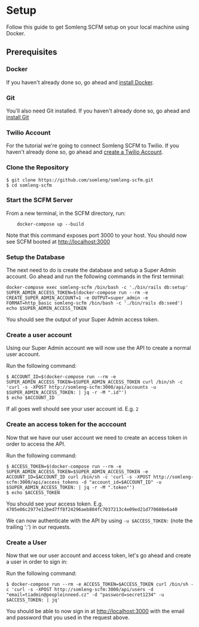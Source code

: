 # Setup

Follow this guide to get Somleng SCFM setup on your local machine using Docker.

## Prerequisites

### Docker

If you haven't already done so, go ahead and [install Docker](https://docs.docker.com/engine/installation/).

### Git

You'll also need Git installed. If you haven't already done so, go ahead and [install Git](https://git-scm.com/book/en/v1/Getting-Started-Installing-Git)

### Twilio Account

For the tutorial we're going to connect Somleng SCFM to Twilio. If you haven't already done so, go ahead and [create a Twilio Account](https://www.twilio.com/).

### Clone the Repository

    $ git clone https://github.com/somleng/somleng-scfm.git
    $ cd somleng-scfm

### Start the SCFM Server

From a new terminal, in the SCFM directory, run:

        docker-compose up --build

Note that this command exposes port 3000 to your host. You should now see SCFM booted at <http://localhost:3000>

### Setup the Database

The next need to do is create the database and setup a Super Admin account. Go ahead and run the following commands in the first terminal:

    docker-compose exec somleng-scfm /bin/bash -c './bin/rails db:setup'
    SUPER_ADMIN_ACCESS_TOKEN=$(docker-compose run --rm -e CREATE_SUPER_ADMIN_ACCOUNT=1 -e OUTPUT=super_admin -e FORMAT=http_basic somleng-scfm /bin/bash -c './bin/rails db:seed')
    echo $SUPER_ADMIN_ACCESS_TOKEN

You should see the output of your Super Admin access token.

### Create a user account

Using our Super Admin account we will now use the API to create a normal user account.

Run the following command:

    $ ACCOUNT_ID=$(docker-compose run --rm -e SUPER_ADMIN_ACCESS_TOKEN=$SUPER_ADMIN_ACCESS_TOKEN curl /bin/sh -c 'curl -s -XPOST http://somleng-scfm:3000/api/accounts -u $SUPER_ADMIN_ACCESS_TOKEN: | jq -r -M ".id"')
    $ echo $ACCOUNT_ID

If all goes well should see your user account id. E.g. `2`

### Create an access token for the acccount

Now that we have our user account we need to create an access token in order to access the API.

Run the following command:

    $ ACCESS_TOKEN=$(docker-compose run --rm -e SUPER_ADMIN_ACCESS_TOKEN=$SUPER_ADMIN_ACCESS_TOKEN -e ACCOUNT_ID=$ACCOUNT_ID curl /bin/sh -c 'curl -s -XPOST http://somleng-scfm:3000/api/access_tokens -d "account_id=$ACCOUNT_ID" -u $SUPER_ADMIN_ACCESS_TOKEN: | jq -r -M ".token"')
    $ echo $ACCESS_TOKEN

You should see your access token. E.g. `4705e06c2977e12bed7ff8f24296aeb804fc7037213c4e09ed21d770608e6a40`

We can now authenticate with the API by using `-u $ACCESS_TOKEN:` (note the trailing ':') in our requests.

### Create a User

Now that we our user account and access token, let's go ahead and create a user in order to sign in:

Run the following command:

    $ docker-compose run --rm -e ACCESS_TOKEN=$ACCESS_TOKEN curl /bin/sh -c 'curl -s -XPOST http://somleng-scfm:3000/api/users -d "email=tiadmin@peopleinneed.cz" -d "password=secret1234" -u $ACCESS_TOKEN: | jq'

You should be able to now sign in at <http://localhost:3000> with the email and password that you used in the request above.
